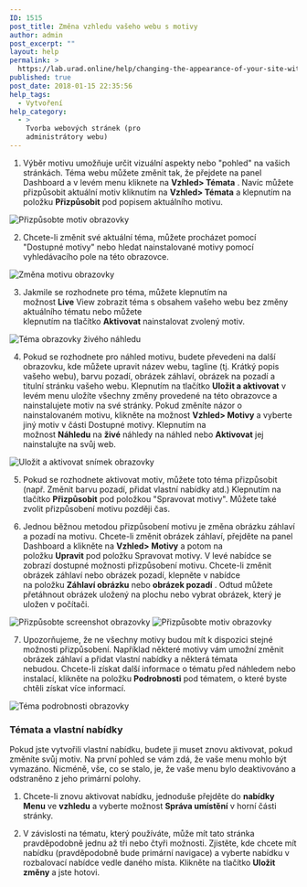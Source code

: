 ```yaml
---
ID: 1515
post_title: Změna vzhledu vašeho webu s motivy
author: admin
post_excerpt: ""
layout: help
permalink: >
  https://lab.urad.online/help/changing-the-appearance-of-your-site-with-themes/
published: true
post_date: 2018-01-15 22:35:56
help_tags:
  - Vytvoření
help_category:
  - >
    Tvorba webových stránek (pro
    administrátory webu)
---
```

1. Výběr motivu umožňuje určit vizuální aspekty nebo "pohled" na vašich stránkách. Téma webu můžete změnit tak, že přejdete na panel Dashboard a v levém menu kliknete na <strong>Vzhled&gt; Témata</strong> . Navíc můžete přizpůsobit aktuální motiv kliknutím na <strong>Vzhled&gt; Témata</strong> a klepnutím na položku <strong>Přizpůsobit</strong> pod popisem aktuálního motivu.

<img class="alignnone wp-image-3139 size-full" src="https://openlab.citytech.cuny.edu/wp-content/uploads/2012/08/Themes1.jng_.jpg" alt="Přizpůsobte motiv obrazovky" />

2. Chcete-li změnit své aktuální téma, můžete procházet pomocí "Dostupné motivy" nebo hledat nainstalované motivy pomocí vyhledávacího pole na této obrazovce.

<img class="alignnone wp-image-3140 size-full" src="https://openlab.citytech.cuny.edu/wp-content/uploads/2012/08/Themes2.jng_.jpg" alt="Změna motivu obrazovky" />

3. Jakmile se rozhodnete pro téma, můžete klepnutím na možnost <strong>Live</strong> View zobrazit téma s obsahem vašeho webu bez změny aktuálního tématu nebo můžete klepnutím na tlačítko <strong>Aktivovat</strong> nainstalovat zvolený motiv.

<img class="alignnone wp-image-3141 size-full" src="https://openlab.citytech.cuny.edu/wp-content/uploads/2012/08/Themes3.jng_.jpg" alt="Téma obrazovky živého náhledu" />

4. Pokud se rozhodnete pro náhled motivu, budete převedeni na další obrazovku, kde můžete upravit název webu, tagline (tj. Krátký popis vašeho webu), barvu pozadí, obrázek záhlaví, obrázek na pozadí a titulní stránku vašeho webu. Klepnutím na tlačítko <strong>Uložit a aktivovat</strong> v levém menu uložíte všechny změny provedené na této obrazovce a nainstalujete motiv na své stránky. Pokud změníte názor o nainstalovaném motivu, klikněte na možnost <strong>Vzhled&gt; Motivy</strong> a vyberte jiný motiv v části Dostupné motivy. Klepnutím na možnost <strong>Náhledu</strong> na <strong>živé</strong> náhledy na náhled nebo <strong>Aktivovat</strong> jej nainstalujte na svůj web.

<img class="alignnone wp-image-3142 size-full" src="https://openlab.citytech.cuny.edu/wp-content/uploads/2012/08/Themes4.jng_.jpg" alt="Uložit a aktivovat snímek obrazovky" />

5. Pokud se rozhodnete aktivovat motiv, můžete toto téma přizpůsobit (např. Změnit barvu pozadí, přidat vlastní nabídky atd.) Klepnutím na tlačítko <strong>Přizpůsobit</strong> pod položkou "Spravovat motivy". Můžete také zvolit přizpůsobení motivu později čas.

6. Jednou běžnou metodou přizpůsobení motivu je změna obrázku záhlaví a pozadí na motivu. Chcete-li změnit obrázek záhlaví, přejděte na panel Dashboard a klikněte na <strong>Vzhled&gt; Motivy</strong> a potom na položku <strong>Upravit</strong> pod položku Spravovat motivy. V levé nabídce se zobrazí dostupné možnosti přizpůsobení motivu. Chcete-li změnit obrázek záhlaví nebo obrázek pozadí, klepněte v nabídce na položku <strong>Záhlaví obrázku</strong> nebo <strong>obrázek pozadí</strong> . Odtud můžete přetáhnout obrázek uložený na plochu nebo vybrat obrázek, který je uložen v počítači.

<img class="alignnone wp-image-3143 size-full" src="https://openlab.citytech.cuny.edu/wp-content/uploads/2012/08/Themes5.jng_.jpg" alt="Přizpůsobte screenshot obrazovky" />

<img class="alignnone wp-image-3144 size-full" src="https://openlab.citytech.cuny.edu/wp-content/uploads/2012/08/Themes6.jng_.jpg" alt="Přizpůsobte motiv obrazovky" />

7. Upozorňujeme, že ne všechny motivy budou mít k dispozici stejné možnosti přizpůsobení. Například některé motivy vám umožní změnit obrázek záhlaví a přidat vlastní nabídky a některá témata nebudou. Chcete-li získat další informace o tématu před náhledem nebo instalací, klikněte na položku <strong>Podrobnosti</strong> pod tématem, o které byste chtěli získat více informací.

<img class="alignnone wp-image-3145 size-full" title="Témata7.jng" src="https://openlab.citytech.cuny.edu/wp-content/uploads/2012/08/Themes7.jng_.jpg" alt="Téma podrobnosti obrazovky" />
<h3>Témata a vlastní nabídky</h3>
Pokud jste vytvořili vlastní nabídku, budete ji muset znovu aktivovat, pokud změníte svůj motiv. Na první pohled se vám zdá, že vaše menu mohlo být vymazáno. Nicméně, vše, co se stalo, je, že vaše menu bylo deaktivováno a odstraněno z jeho primární polohy.

1. Chcete-li znovu aktivovat nabídku, jednoduše přejděte do <strong>nabídky Menu</strong> ve <strong>vzhledu</strong> a vyberte možnost <strong>Správa umístění</strong> v horní části stránky.

2. V závislosti na tématu, který používáte, může mít tato stránka pravděpodobně jednu až tři nebo čtyři možnosti. Zjistěte, kde chcete mít nabídku (pravděpodobně bude primární navigace) a vyberte nabídku v rozbalovací nabídce vedle daného místa. Klikněte na tlačítko <strong>Uložit změny</strong> a jste hotovi.